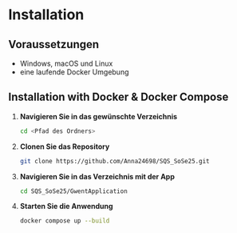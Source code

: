 # Installation

## Voraussetzungen

- Windows, macOS und Linux
- eine laufende Docker Umgebung


## Installation with Docker & Docker Compose

1. **Navigieren Sie in das gewünschte Verzeichnis**

    ```sh
   cd <Pfad des Ordners>
   ```

2. **Clonen Sie das Repository**

    ```sh
    git clone https://github.com/Anna24698/SQS_SoSe25.git
    ```

3. **Navigieren Sie in das Verzeichnis mit der App**

    ```sh
    cd SQS_SoSe25/GwentApplication
    ```

4. **Starten Sie die Anwendung**

    ```sh
    docker compose up --build
    ```